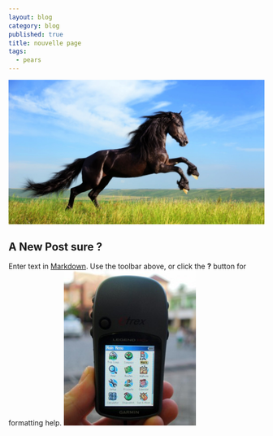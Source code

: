 ```yaml
---
layout: blog
category: blog
published: true
title: nouvelle page
tags: 
  - pears
---
```


![grand-galop-cheval-1920x1080.jpg](/media/grand-galop-cheval-1920x1080.jpg)
## A New Post sure ?

Enter text in [Markdown](http://daringfireball.net/projects/markdown/). Use the toolbar above, or click the **?** button for formatting help.
![en_beg_ch4_image06.png](/media/en_beg_ch4_image06.png)